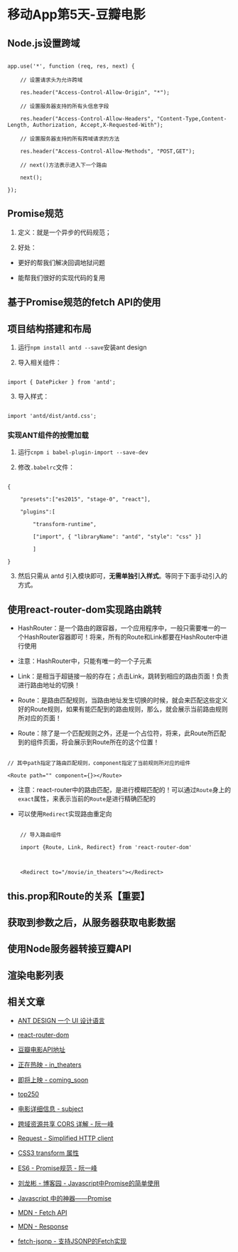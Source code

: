 # 移动App第5天-豆瓣电影

## Node.js设置跨域

```

app.use('*', function (req, res, next) {

	// 设置请求头为允许跨域

    res.header("Access-Control-Allow-Origin", "*");

    // 设置服务器支持的所有头信息字段

    res.header("Access-Control-Allow-Headers", "Content-Type,Content-Length, Authorization, Accept,X-Requested-With");

    // 设置服务器支持的所有跨域请求的方法

    res.header("Access-Control-Allow-Methods", "POST,GET");

    // next()方法表示进入下一个路由

    next();

});

```



## Promise规范

1. 定义：就是一个异步的代码规范；

2. 好处：

 + 更好的帮我们解决回调地狱问题

 + 能帮我们很好的实现代码的复用



## 基于Promise规范的fetch API的使用



## 项目结构搭建和布局

1. 运行`npm install antd --save`安装ant design

2. 导入相关组件：

```

import { DatePicker } from 'antd';

```

3. 导入样式：

```

import 'antd/dist/antd.css';

```



### 实现ANT组件的按需加载

1. 运行`cnpm i babel-plugin-import --save-dev`

2. 修改`.babelrc`文件：

```

{

    "presets":["es2015", "stage-0", "react"],

    "plugins":[

        "transform-runtime",

        ["import", { "libraryName": "antd", "style": "css" }]

        ]

}

```

3. 然后只需从 antd 引入模块即可，**无需单独引入样式**。等同于下面手动引入的方式。



## 使用react-router-dom实现路由跳转

+ HashRouter：是一个路由的跟容器，一个应用程序中，一般只需要唯一的一个HashRouter容器即可！将来，所有的Route和Link都要在HashRouter中进行使用

 - 注意：HashRouter中，只能有唯一的一个子元素

+ Link：是相当于超链接一般的存在；点击Link，跳转到相应的路由页面！负责进行路由地址的切换！

+ Route：是路由匹配规则，当路由地址发生切换的时候，就会来匹配这些定义好的Route规则，如果有能匹配到的路由规则，那么，就会展示当前路由规则所对应的页面！

+ Route：除了是一个匹配规则之外，还是一个占位符，将来，此Route所匹配到的组件页面，将会展示到Route所在的这个位置！

```

// 其中path指定了路由匹配规则，component指定了当前规则所对应的组件

<Route path="" component={}></Route>

```

+ 注意：react-router中的路由匹配，是进行模糊匹配的！可以通过`Route`身上的`exact`属性，来表示当前的`Route`是进行精确匹配的

+ 可以使用`Redirect`实现路由重定向

```

    // 导入路由组件

    import {Route, Link, Redirect} from 'react-router-dom'



    <Redirect to="/movie/in_theaters"></Redirect>

```



## this.prop和Route的关系【重要】



## 获取到参数之后，从服务器获取电影数据



## 使用Node服务器转接豆瓣API



## 渲染电影列表



## 相关文章

+ [ANT DESIGN 一个 UI 设计语言](https://ant.design/index-cn)

+ [react-router-dom](https://reacttraining.com/react-router/web/guides/quick-start)

+ [豆瓣电影API地址](https://developers.douban.com/wiki/?title=api_v2)

 - [正在热映 - in_theaters](https://api.douban.com/v2/movie/in_theaters)

 - [即将上映 - coming_soon](https://api.douban.com/v2/movie/coming_soon)

 - [top250](https://api.douban.com/v2/movie/top250)

 - [电影详细信息 - subject](https://api.douban.com/v2/movie/subject/26309788)

+ [跨域资源共享 CORS 详解 - 阮一峰](http://www.ruanyifeng.com/blog/2016/04/cors.html)

+ [Request - Simplified HTTP client](https://github.com/request/request)

+ [CSS3 transform 属性](http://www.w3school.com.cn/cssref/pr_transform.asp)

+ [ES6 - Promise规范 - 阮一峰](http://es6.ruanyifeng.com/#docs/promise)

+ [刘龙彬 - 博客园 - Javascript中Promise的简单使用](http://www.cnblogs.com/liulongbinblogs/p/6731288.html)

+ [Javascript 中的神器——Promise](http://www.jianshu.com/p/063f7e490e9a)

+ [MDN - Fetch API](https://developer.mozilla.org/zh-CN/docs/Web/API/Fetch_API)

+ [MDN - Response](https://developer.mozilla.org/zh-CN/docs/Web/API/Response)

+ [fetch-jsonp - 支持JSONP的Fetch实现](https://www.npmjs.com/package/fetch-jsonp)